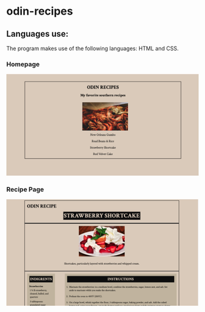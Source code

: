 # odin-recipes


## Languages use:
The program makes use of the following languages: HTML and CSS.


### Homepage
![alt text](images/home-screenie.png "Screenshot of home page")

### Recipe Page
![alt text](images/recipe-screen.png "Screenshot of recipe page")